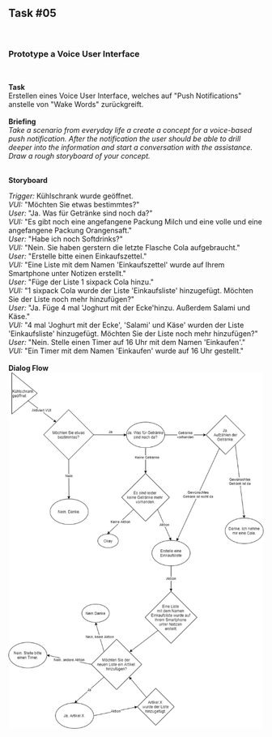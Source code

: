 ## Task #05
<br>
  <h3>Prototype a Voice User Interface</h3>
  <br>
  
  <b>Task</b>
  <br>
  Erstellen eines Voice User Interface, welches auf "Push Notifications" anstelle von "Wake Words" zurückgreift.<br>
  <br>
  <b>Briefing</b><br>
  <i>Take a scenario from everyday life a create a concept for a voice-based push notification. After the notification the user should be able to drill deeper into the information and start a conversation with the assistance. Draw a rough storyboard of your concept.</i>
  <br>
  <br>
  
  <b>Storyboard</b><br>
  
  <i>Trigger:</i> Kühlschrank wurde geöffnet.<br>
  <i>VUI:</i> "Möchten Sie etwas bestimmtes?"<br>
  <i>User:</i> "Ja. Was für Getränke sind noch da?"<br>
  <i>VUI:</i> "Es gibt noch eine angefangene Packung Milch und eine volle und eine angefangene Packung Orangensaft."<br>
  <i>User:</i> "Habe ich noch Softdrinks?"<br>
  <i>VUI:</i> "Nein. Sie haben gerstern die letzte Flasche Cola aufgebraucht."<br>
  <i>User:</i> "Erstelle bitte einen Einkaufszettel."<br>
  <i>VUI:</i> "Eine Liste mit dem Namen 'Einkaufszettel' wurde auf Ihrem Smartphone unter Notizen erstellt."<br>
  <i>User:</i> "Füge der Liste 1 sixpack Cola hinzu."<br>
  <i>VUI:</i> "1 sixpack Cola wurde der Liste 'Einkaufsliste' hinzugefügt. Möchten Sie der Liste noch mehr hinzufügen?"<br>
  <i>User:</i> "Ja. Füge 4 mal 'Joghurt mit der Ecke'hinzu. Außerdem Salami und Käse."<br>
  <i>VUI:</i> "4 mal 'Joghurt mit der Ecke', 'Salami' und Käse' wurden der Liste 'Einkaufsliste' hinzugefügt. Möchten Sie der Liste noch mehr hinzufügen?"<br>
  <i>User:</i> "Nein. Stelle einen Timer auf 16 Uhr mit dem Namen 'Einkaufen'."<br>
  <i>VUI:</i> "Ein Timer mit dem Namen 'Einkaufen' wurde auf 16 Uhr gestellt."<br>
  <br>
  <b>Dialog Flow</b><br>
  <img src="VUI.png" class="img-responsive" alt="">
  
